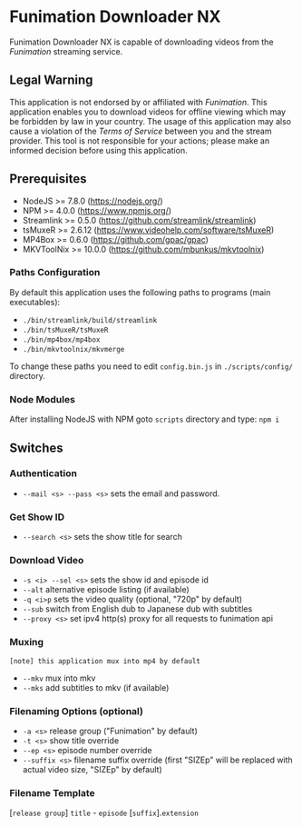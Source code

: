 # Funimation Downloader NX

Funimation Downloader NX is capable of downloading videos from the *Funimation* streaming service.

## Legal Warning

This application is not endorsed by or affiliated with *Funimation*. This application enables you to download videos for offline viewing which may be forbidden by law in your country. The usage of this application may also cause a violation of the *Terms of Service* between you and the stream provider. This tool is not responsible for your actions; please make an informed decision before using this application.

## Prerequisites

* NodeJS >= 7.8.0 (https://nodejs.org/)
* NPM >= 4.0.0 (https://www.npmjs.org/)
* Streamlink >= 0.5.0 (https://github.com/streamlink/streamlink)
* tsMuxeR >= 2.6.12 (https://www.videohelp.com/software/tsMuxeR)
* MP4Box >= 0.6.0 (https://github.com/gpac/gpac)
* MKVToolNix >= 10.0.0 (https://github.com/mbunkus/mkvtoolnix)

### Paths Configuration

By default this application uses the following paths to programs (main executables):
* `./bin/streamlink/build/streamlink`
* `./bin/tsMuxeR/tsMuxeR`
* `./bin/mp4box/mp4box`
* `./bin/mkvtoolnix/mkvmerge`

To change these paths you need to edit `config.bin.js` in `./scripts/config/` directory.

### Node Modules

After installing NodeJS with NPM goto `scripts` directory and type: `npm i`

## Switches

### Authentication

* `--mail <s> --pass <s>` sets the email and password.

### Get Show ID

* `--search <s>` sets the show title for search

### Download Video

* `-s <i> --sel <s>` sets the show id and episode id
* `--alt` alternative episode listing (if available)
* `-q <i>p` sets the video quality (optional, "720p" by default)
* `--sub` switch from English dub to Japanese dub with subtitles
* `--proxy <s>` set ipv4 http(s) proxy for all requests to funimation api

### Muxing

`[note] this application mux into mp4 by default`
* `--mkv` mux into mkv
* `--mks` add subtitles to mkv (if available)

### Filenaming Options (optional)

* `-a <s>` release group ("Funimation" by default)
* `-t <s>` show title override
* `--ep <s>` episode number override
* `--suffix <s>` filename suffix override (first "SIZEp" will be replaced with actual video size, "SIZEp" by default)

### Filename Template

[`release group`] `title` - `episode` [`suffix`].`extension` 